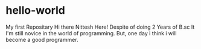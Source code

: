 # hello-world
My first Repositary
Hi there Nittesh Here!
Despite of doing 2 Years of B.sc It I'm still novice in the world of programming. But, one day i think i will become a good programmer.
